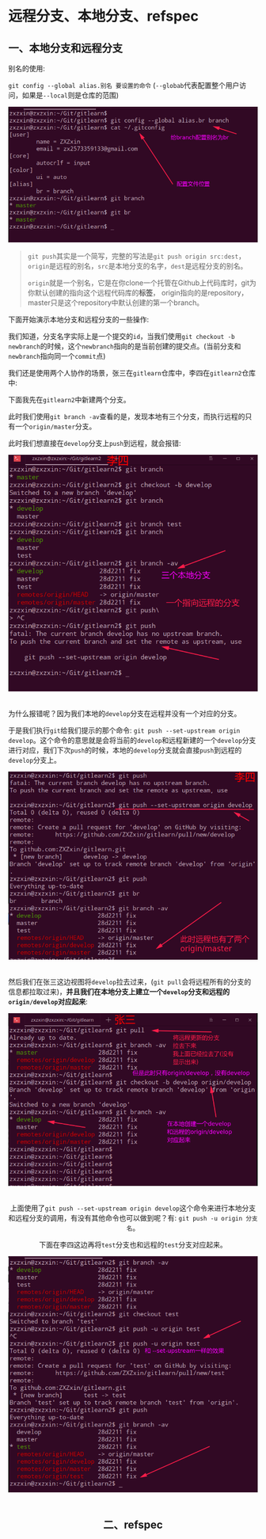# 远程分支、本地分支、refspec

## 一、本地分支和远程分支

别名的使用:

`git config --global alias.别名 要设置的命令` (`--globab`代表配置整个用户访问，如果是`--local`则是仓库的范围)

![4_19.png](images/4_19.png)

> `git push`其实是一个简写，完整的写法是`git push origin src:dest`，`origin`是远程的别名，`src`是本地分支的名字，`dest`是远程分支的别名。
>
> `origin`就是一个别名，它是在你clone一个托管在Github上代码库时，git为你默认创建的指向这个远程代码库的**标签**， origin指向的是repository，master只是这个repository中默认创建的第一个branch。

下面开始演示本地分支和远程分支的一些操作:

我们知道，分支名字实际上是一个提交的`id`，当我们使用`git checkout -b newbranch`的时候，这个`newbranch`指向的是当前创建的提交点。(当前分支和`newbranch`指向同一个`commit`点)



我们还是使用两个人协作的场景，张三在`gitlearn`仓库中，李四在`gitlearn2`仓库中:

下面我先在`gitlearn2`中新建两个分支。

此时我们使用`git branch -av`查看的是，发现本地有三个分支，而执行远程的只有一个`origin/master`分支。

此时我们想直接在`develop`分支上`push`到远程，就会报错:

<div align="center"><img src="images/5_1.png"></div><br>

为什么报错呢？因为我们本地的`develop`分支在远程并没有一个对应的分支。

于是我们执行`git`给我们提示的那个命令: `git push --set-upstream origin develop`。这个命令的意思就是会将当前的`develop`和远程新建的一个`develop`分支进行对应，我们下次`push`的时候，本地的`develop`分支就会直接`push`到远程的`develop`分支上。

<div align="center"><img src="images/5_2.png"></div><br>

然后我们在张三这边视图将`develop`拉去过来，(`git pull`会将远程所有的分支的信息都拉取过来)，**并且我们在本地分支上建立一个`develop`分支和远程的`origin/develop`对应起来**:

<div align="center"><img src="images/5_3.png"><div><br>

上面使用了`git push --set-upstream origin develop`这个命令来进行本地分支和远程分支的调用，有没有其他命令也可以做到呢？有: `git push -u origin 分支名`。

下面在李四这边再将`test`分支也和远程的`test`分支对应起来。

<div align="center"><img src="images/5_4.png"></div><br>

## 二、refspec